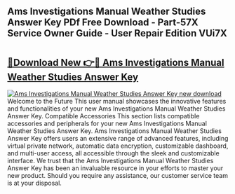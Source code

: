## Ams Investigations Manual Weather Studies Answer Key PDf Free Download - Part-57X Service Owner Guide - User Repair Edition VUi7X

# <h2><a href="http://bc53988.oget.top/?id=Ams+Investigations+Manual+Weather+Studies+Answer+Key">🔗Download New 👉🔴 Ams Investigations Manual Weather Studies Answer Key</a></h2>

[![Ams Investigations Manual Weather Studies Answer Key new download](https://i.imgur.com/5g1atiW.png)](http://bc53988.oget.top/?id=Ams+Investigations+Manual+Weather+Studies+Answer+Key)
Welcome to the Future This user manual showcases the innovative features and functionalities of your new Ams Investigations Manual Weather Studies Answer Key. Compatible Accessories This section lists compatible accessories and peripherals for your new Ams Investigations Manual Weather Studies Answer Key. Ams Investigations Manual Weather Studies Answer Key offers users an extensive range of advanced features, including virtual private network, automatic data encryption, customizable dashboard, and multi-user access, all accessible through the sleek and customizable interface. We trust that the Ams Investigations Manual Weather Studies Answer Key has been an invaluable resource in your efforts to master your new product. Should you require any assistance, our customer service team is at your disposal.
